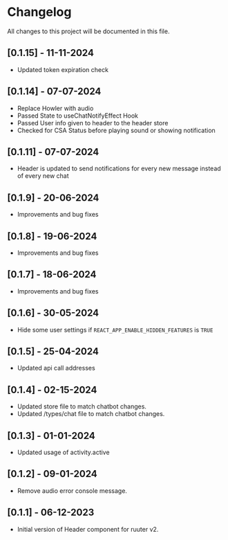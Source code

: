 # Changelog
All changes to this project will be documented in this file.

## [0.1.15] - 11-11-2024

- Updated token expiration check

## [0.1.14] - 07-07-2024

- Replace Howler with audio
- Passed State to useChatNotifyEffect Hook
- Passed User info given to header to the header store
- Checked for CSA Status before playing sound or showing notification

## [0.1.11] - 07-07-2024

- Header is updated to send notifications for every new message instead of every new chat

## [0.1.9] - 20-06-2024

- Improvements and bug fixes

## [0.1.8] - 19-06-2024

- Improvements and bug fixes

## [0.1.7] - 18-06-2024

- Improvements and bug fixes

## [0.1.6] - 30-05-2024

- Hide some user settings if `REACT_APP_ENABLE_HIDDEN_FEATURES` is `TRUE`

## [0.1.5] - 25-04-2024

- Updated api call addresses 

## [0.1.4] - 02-15-2024

- Updated store file to match chatbot changes.
- Updated /types/chat file to match chatbot changes.

## [0.1.3] - 01-01-2024

- Updated usage of activity.active

## [0.1.2] - 09-01-2024

- Remove audio error console message.

## [0.1.1] - 06-12-2023

- Initial version of Header component for ruuter v2.
